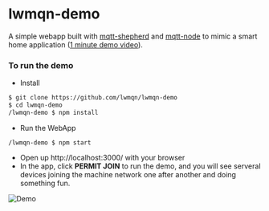 # lwmqn-demo  
A simple webapp built with [mqtt-shepherd](https://github.com/lwmqn/mqtt-shepherd) and [mqtt-node](https://github.com/lwmqn/mqtt-node) to mimic a smart home application ([1 minute demo video](https://www.youtube.com/watch?v=AF_zcmEePHc)).  

### To run the demo

* Install
```sh  
$ git clone https://github.com/lwmqn/lwmqn-demo  
$ cd lwmqn-demo  
/lwmqn-demo $ npm install  
```

* Run the WebApp
```shell  
/lwmqn-demo $ npm start  
```

* Open up http://localhost:3000/ with your browser
* In the app, click **PERMIT JOIN** to run the demo, and you will see serveral devices joining the machine network one after another and doing something fun.
  
![Demo](https://github.com/lwmqn/documents/blob/master/media/demo.gif)
